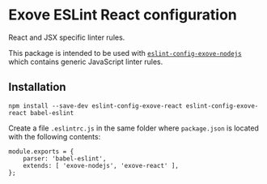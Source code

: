 # Exove ESLint React configuration

React and JSX specific linter rules.

This package is intended to be used with [`eslint-config-exove-nodejs`](https://github.com/Exove/eslint-config-exove-nodejs) which contains generic JavaScript linter rules.

## Installation

	npm install --save-dev eslint-config-exove-react eslint-config-exove-react babel-eslint

Create a file `.eslintrc.js` in the same folder where `package.json` is located with the following contents:

	module.exports = {
		parser: 'babel-eslint',
		extends: [ 'exove-nodejs', 'exove-react' ],
	};
